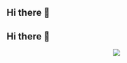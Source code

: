 ## Hi there 👋

<!--
**626lt/626lt** is a ✨ _special_ ✨ repository because its `README.md` (this file) appears on your GitHub profile.

Here are some ideas to get you started:

- 🔭 I’m currently working on ...
- 🌱 I’m currently learning ...
- 👯 I’m looking to collaborate on ...
- 🤔 I’m looking for help with ...
- 💬 Ask me about ...
- 📫 How to reach me: ...
- 😄 Pronouns: ...
- ⚡ Fun fact: ...
-->

## Hi there 👋

<div align="center">
<img src="https://github-readme-stats.vercel.app/api?username=626lt&show_icons=true&count_private=true&hide_border=true&theme=tokyonight" />
</div>
